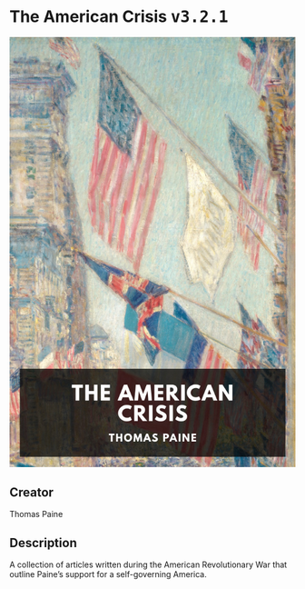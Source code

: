 
# The American Crisis <kbd>v3.2.1</kbd>

<center>
  <img src="./cover-1024.jpg"/>
</center>

## Creator
Thomas Paine

## Description
A collection of articles written during the American Revolutionary War that outline Paine’s support for a self-governing America.
